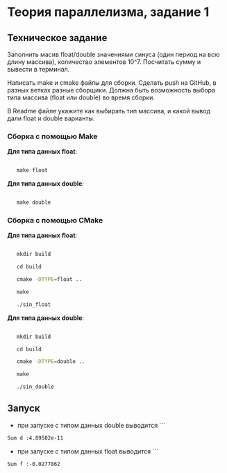 # Теория параллелизма, задание 1

## Техническое задание

Заполнить масив float/double значениями синуса (один период на всю длину массива), количество элементов 10^7. Посчитать сумму и вывести в терминал.

Написать make и cmake файлы для сборки. Сделать push на GitHub, в разных ветках разные сборщики. Должна быть возможность выбора типа массива (float или double) во время сборки.

В Readme файле укажите как выбирать тип массива, и какой вывод дали float и double варианты.

### Сборка с помощью Make

**Для типа данных float**:

```sh

   make float

```

**Для типа данных double**:

```sh

   make double

```

### Сборка с помощью CMake

**Для типа данных float**:

```sh

   mkdir build

   cd build

   cmake -DTYPE=float ..

   make

   ./sin_float

```

**Для типа данных double**:

```sh

   mkdir build

   cd build

   cmake -DTYPE=double ..

   make

   ./sin_double

```

## Запуск

- при запуске с типом данных double выводится ```
```sh
Sum d :4.89582e-11
```

- при запуске с типом данных float выводится ```
```sh
Sum f :-0.0277862
```